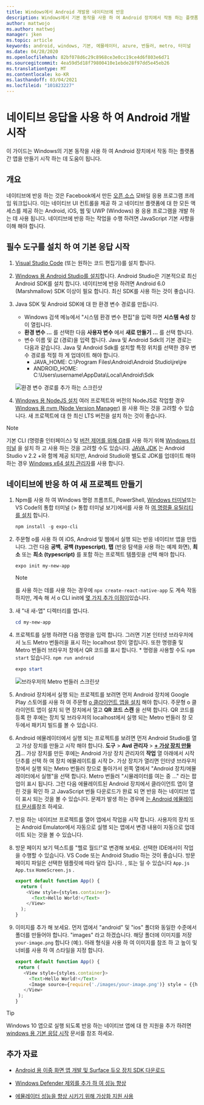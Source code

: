 ```yaml
---
title: Windows에서 Android 개발용 네이티브에 반응
description: Windows에서 기본 동작을 사용 하 여 Android 장치에서 작동 하는 플랫폼 간 앱을 만드는 방법에 대 한 단계별 가이드입니다.
author: mattwojo
ms.author: mattwoj
manager: jken
ms.topic: article
keywords: android, windows, 기본, 에뮬레이터, azure, 번들러, metro, 터미널
ms.date: 04/28/2020
ms.openlocfilehash: 82bf078d6c29c8968ce3e0cc19ce4d6f803e6d71
ms.sourcegitcommit: 4ea59d5d18f79800410e1ebde28f97dd5e45eb26
ms.translationtype: MT
ms.contentlocale: ko-KR
ms.lasthandoff: 03/04/2021
ms.locfileid: "101823227"
---
```

# <a name="get-started-developing-for-android-using-react-native"></a>네이티브 응답을 사용 하 여 Android 개발 시작

이 가이드는 Windows의 기본 동작을 사용 하 여 Android 장치에서 작동 하는 플랫폼 간 앱을 만들기 시작 하는 데 도움이 됩니다.

## <a name="overview"></a>개요

네이티브에 반응 하는 것은 Facebook에서 만든 [오픈 소스](https://github.com/facebook/react-native) 모바일 응용 프로그램 프레임 워크입니다. 이는 네이티브 UI 컨트롤을 제공 하 고 네이티브 플랫폼에 대 한 모든 액세스를 제공 하는 Android, iOS, 웹 및 UWP (Windows) 용 응용 프로그램을 개발 하는 데 사용 됩니다. 네이티브에 반응 하는 작업을 수행 하려면 JavaScript 기본 사항을 이해 해야 합니다.

## <a name="get-started-with-react-native-by-installing-required-tools"></a>필수 도구를 설치 하 여 기본 응답 시작

1. [Visual Studio Code](https://code.visualstudio.com) (또는 원하는 코드 편집기)를 설치 합니다.

2. [Windows 용 Android Studio를 설치](https://developer.android.com/studio)합니다. Android Studio은 기본적으로 최신 Android SDK를 설치 합니다. 네이티브에 반응 하려면 Android 6.0 (Marshmallow) SDK 이상이 필요 합니다. 최신 SDK를 사용 하는 것이 좋습니다.

3. Java SDK 및 Android SDK에 대 한 환경 변수 경로를 만듭니다.
    - Windows 검색 메뉴에서 "시스템 환경 변수 편집"을 입력 하면 **시스템 속성** 창이 열립니다.
    - **환경 변수 ...** 를 선택한 다음 **사용자 변수** 에서 **새로 만들기 ...** 를 선택 합니다.
    - 변수 이름 및 값 (경로)을 입력 합니다. Java 및 Android Sdk의 기본 경로는 다음과 같습니다. Java 및 Android Sdk를 설치할 특정 위치를 선택한 경우 변수 경로를 적절 하 게 업데이트 해야 합니다.
        - JAVA_HOME: C:\Program Files\Android\Android Studio\jre\jre
        - ANDROID_HOME: C:\Users\username\AppData\Local\Android\Sdk

    ![환경 변수 경로를 추가 하는 스크린샷](../images/add-environmental-variable-path.png)

4. [Windows 용 NodeJS 설치](https://nodejs.org/en/) 여러 프로젝트와 버전의 NodeJS로 작업할 경우 [Windows 용 nvm (Node Version Manager)](https://github.com/coreybutler/nvm-windows#node-version-manager-nvm-for-windows) 을 사용 하는 것을 고려할 수 있습니다. 새 프로젝트에 대 한 최신 LTS 버전을 설치 하는 것이 좋습니다.

> [!NOTE]
> 기본 CLI (명령줄 인터페이스) 및 [버전 제어를 위해 Git](https://git-scm.com/downloads)를 사용 하기 위해 [Windows 터미널](https://www.microsoft.com/p/windows-terminal-preview/9n0dx20hk701?activetab=pivot:overviewtab) 을 설치 하 고 사용 하는 것을 고려할 수도 있습니다. [JAVA JDK](https://www.oracle.com/java/technologies/javase-downloads.html) 는 Android Studio v 2.2 +와 함께 제공 되지만, Android Studio와 별도로 JDK를 업데이트 해야 하는 경우 [Windows x64 설치 관리자](https://www.oracle.com/java/technologies/javase-jdk14-downloads.html)를 사용 합니다.

## <a name="create-a-new-project-with-react-native"></a>네이티브에 반응 하 여 새 프로젝트 만들기

1. Npm를 사용 하 여 Windows 명령 프롬프트, PowerShell, [Windows 터미널](https://www.microsoft.com/p/windows-terminal-preview/9n0dx20hk701?activetab=pivot:overviewtab)또는 VS Code의 통합 터미널 (> 통합 터미널 보기)에서를 사용 하 [여 명령줄 유틸리티를 설치](https://docs.expo.io/versions/latest/) 합니다.

    ```powershell
    npm install -g expo-cli
    ```

2. 주문형 o를 사용 하 여 iOS, Android 및 웹에서 실행 되는 반응 네이티브 앱을 만듭니다. 그런 다음 **공백**, **공백 (typescript)**, **탭** (반응 탐색을 사용 하는 예제 화면), **최소** 또는 **최소 (typescript)** 를 포함 하는 프로젝트 템플릿을 선택 해야 합니다.

    ```powershell
    expo init my-new-app
    ```

    > [!NOTE]
    > 를 사용 하는 데를 사용 하는 경우에 `npx create-react-native-app` 도 계속 작동 하지만, 계속 해 서 o CLI init에 [몇 가지 추가 이점이](https://github.com/react-native-community/discussions-and-proposals/issues/23)있습니다.

3. 새 "내 새-앱" 디렉터리를 엽니다.

    ```powershell
    cd my-new-app
    ```

4. 프로젝트를 실행 하려면 다음 명령을 입력 합니다. 그러면 기본 인터넷 브라우저에서 노드 Metro 번들러을 표시 하는 localhost 창이 열립니다. 또한 명령줄 및 Metro 번들러 브라우저 창에서 QR 코드를 표시 합니다. * 명령을 사용할 수도 `npm start` 있습니다. `npm run android`

     ```powershell
    expo start
    ```

    ![브라우저의 Metro 번들러 스크린샷](../images/metro-bundler.png)

5. Android 장치에서 실행 되는 프로젝트를 보려면 먼저 Android 장치에 Google Play 스토어를 사용 하 여 주문형 [o 클라이언트 앱을 설치](https://play.google.com/store/apps/details?id=host.exp.exponent&hl=en_US) 해야 합니다. 주문형 o 클라이언트 앱이 설치 되 면 장치에서 열고 **QR 코드 스캔** 을 선택 합니다. QR 코드를 등록 한 후에는 장치 및 브라우저의 localhost에서 실행 되는 Metro 번들러 창 모두에서 패키지 빌드를 볼 수 있습니다.

6. Android 에뮬레이터에서 실행 되는 프로젝트를 보려면 먼저 Android Studio를 열고 가상 장치를 만들고 시작 해야 합니다. **도구**  >  **Avd 관리자**  >  **[+ 가상 장치 만들기](https://developer.android.com/studio/run/managing-avds#createavd)**... 가상 장치를 만든 후에는 Android 가상 장치 관리자의 **작업** 열 아래에서 시작 단추를 선택 하 여 장치 에뮬레이트를 시작 ▷. 가상 장치가 열리면 인터넷 브라우저 창에서 실행 되는 Metro 번들러 창으로 돌아가서 왼쪽 열에서 "Android 장치/에뮬레이터에서 실행"을 선택 합니다. Metro 번들러 "시뮬레이터를 여는 중 ..." 라는 팝업이 표시 됩니다. 그런 다음 에뮬레이트된 Android 장치에서 클라이언트 앱이 열린 것을 확인 하 고 JavaScript 번들 다운로드가 완료 되 면 반응 하는 네이티브 앱이 표시 되는 것을 볼 수 있습니다. 문제가 발생 하는 경우에 [는 Android 에뮬레이터 문서를](https://docs.expo.io/workflow/android-studio-emulator/)참조 하세요.

7. 반응 하는 네이티브 프로젝트를 열어 앱에서 작업을 시작 합니다. 사용자의 장치 또는 Android Emulator에서 자동으로 실행 되는 앱에서 변경 내용이 자동으로 업데이트 되는 것을 볼 수 있습니다.

8. 방문 페이지 보기 텍스트를 "헬로 월드!"로 변경해 보세요. 선택한 IDE에서이 작업을 수행할 수 있습니다. VS Code 또는 Android Studio 하는 것이 좋습니다. 방문 페이지 파일은 선택한 템플릿에 따라 달라 집니다. , 또는 일 수 있습니다 `App.js` `App.tsx` `HomeScreen.js` .

    ```typescript
    export default function App() {
      return (
        <View style={styles.container}>
          <Text>Hello World!</Text>
        </View>
      );
    }
    ```

9. 이미지를 추가 해 보세요. 먼저 앱에서 "android" 및 "ios" 폴더와 동일한 수준에서 폴더를 만들어야 합니다. "images" 라고 하겠습니다. 해당 폴더에 이미지를 저장 `your-image.png` 합니다 (예:). 아래 형식을 사용 하 여 이미지를 참조 하 고 높이 및 너비를 사용 하 여 스타일을 지정 합니다.

     ```typescript
    export default function App() {
      return (
        <View style={styles.container}>
          <Text>Hello World!</Text>
          <Image source={require('./images/your-image.png')} style = {{height: 200, width: 250, }} />
        </View>
      );
    }
    ```

> [!TIP]
> Windows 10 앱으로 실행 되도록 반응 하는 네이티브 앱에 대 한 지원을 추가 하려면 [windows 용 기본 응답 시작](https://microsoft.github.io/react-native-windows/docs/getting-started) 문서를 참조 하세요.

## <a name="additional-resources"></a>추가 자료

- [Android 용 이중 화면 앱 개발 및 Surface 듀오 장치 SDK 다운로드](/dual-screen/android/)

- [Windows Defender 제외를 추가 하 여 성능 향상](defender-settings.md)

- [에뮬레이터 성능을 향상 시키기 위해 가상화 지원 사용](emulator.md#enable-virtualization-support)